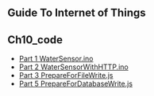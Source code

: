 
## Guide To Internet of Things
## Ch10_code

+ [Part 1 WaterSensor.ino](../Ch10_code/WaterSensor.ino)
+ [Part 2 WaterSensorWithHTTP.ino](../Ch10_code/WaterSensorWithHTTP.ino)
+ [Part 3 PrepareForFileWrite.js](../Ch10_code/PrepareForFileWrite.js)
+ [Part 5 PrepareForDatabaseWrite.js](../Ch10_code/PrepareForDatabaseWrite.js)
